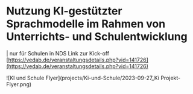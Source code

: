 # Nutzung Kl-gestützter Sprachmodelle im Rahmen von Unterrichts- und Schulentwicklung

| nur für Schulen in NDS
Link zur Kick-off [https://vedab.de/veranstaltungsdetails.php?vid=141726](https://vedab.de/veranstaltungsdetails.php?vid=141726)

![KI und Schule Flyer](projects/Ki-und-Schule/2023-09-27_Ki Projekt-Flyer.png)
